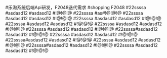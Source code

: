 #乐淘系统后端Api研发，F2048迭代需求
#shopping F2048
#22ssssa
#asdasd12
#asdasd12
#!@!@!@
#22ssssa
#as#!@!@!@
#22ssssa
#asdasd12
#asdasd12
#!@!@!@
#22ssssa
#asdasd12
#asdasd12
#!@!@!@
#22ssssa
#asdasd12
#asdasd12
#!@!@!@
#22ssssa
#asdasd12
#asdasd12
#!@!@!@
#22ssssa
#asdasd12
#asdasd12
#!@!@!@
#22ssssa#asdasd12
#asdasd12
#!@!@!@
#22ssssa
#asdasd12
#asdasd12
#!@!@!@
#22ssssa#asdasd12
#asdasd12
#!@!@!@
#22ssssa
#asdasd12
#asdasd12
#!@!@!@
#22ssssa#asdasd12
#asdasd12
#!@!@!@
#22ssssa
#asdasd12
#asdasd12
#!@!@!@

